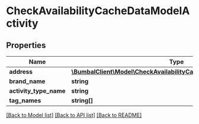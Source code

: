 # CheckAvailabilityCacheDataModelActivity

## Properties
Name | Type | Description | Notes
------------ | ------------- | ------------- | -------------
**address** | [**\BumbalClient\Model\CheckAvailabilityCacheDataModelActivityAddress**](CheckAvailabilityCacheDataModelActivityAddress.md) |  | [optional] 
**brand_name** | **string** |  | [optional] 
**activity_type_name** | **string** |  | [optional] 
**tag_names** | **string[]** |  | [optional] 

[[Back to Model list]](../README.md#documentation-for-models) [[Back to API list]](../README.md#documentation-for-api-endpoints) [[Back to README]](../README.md)


